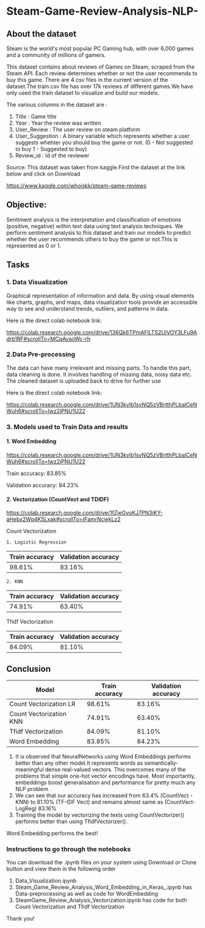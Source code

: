 # Steam-Game-Review-Analysis-NLP-

## About the dataset ##
Steam is the world's most popular PC Gaming hub, with over 6,000 games and a community of millions of gamers.

This dataset contains about reviews of Games on Steam, scraped from the Steam API. Each review determines whether or not the user recommends to buy this game.
There are 4 csv files in the current version of the dataset.The train.csv file has over 17k reviews of different games.We have only used the train dataset to visualize and build our models.

The various columns in the dataset are :

1. Title : Game title
2. Year : Year the review was written
3. User_Review : The user review on steam platform
4. User_Suggestion : A binary variable which represents whether a user suggests whehter you should buy the game or not. (0 - Not suggested to buy 1 - Suggested to buy)
5. Review_id : Id of the reviewer

Source:
This dataset was taken from kaggle.Find the dataset at the link below and click on Download

 <https://www.kaggle.com/whoiskk/steam-game-reviews>
 
 
## Objective: ##
Sentiment analysis is the interpretation and classification of emotions (positive, negative) within text data using text analysis techniques. We perform sentiment analysis to this dataset and train our models to predict whether the user recommends others to buy the game or not.This is represented as 0 or 1.

## Tasks ##

### 1. Data Visualization ###
Graphical representation of information and data. By using visual elements like charts, graphs, and maps, data visualization tools provide an accessible way to see and understand trends, outliers, and patterns in data.

Here is the direct colab notebook link:

https://colab.research.google.com/drive/136Qk6TPmAFlLTS2UjVOY3LFu9Adrb1RF#scrollTo=MCqAyaoWc-rh

### 2.Data Pre-processing ###
The data can have many irrelevant and missing parts. To handle this part, data cleaning is done. It involves handling of missing data, noisy data etc.
The cleaned dataset is uploaded back to drive for further use

Here is the direct colab notebook link:

https://colab.research.google.com/drive/1UN3kvIb1svNQ5zVBrtthPLbalCeNWuh6#scrollTo=lwz2jPNU1U22

### 3. Models used to Train Data and results ###


#### 1.  Word Embedding ####

https://colab.research.google.com/drive/1UN3kvIb1svNQ5zVBrtthPLbalCeNWuh6#scrollTo=lwz2jPNU1U22

Train accuracy: 83.85%

Validation accuracy: 84.23%

#### 2. Vectorization (CountVect and TDIDF) ####

https://colab.research.google.com/drive/1fZjeGvoKJ7PN3iKY-aHebx2Wq4K5Lxak#scrollTo=IFamrNcwkLz2

Count Vectorization

    1. Logistic Regression
Train accuracy | Validation accuracy
------------- | -------------
98.61% | 83.16%

    2. KNN
Train accuracy | Validation accuracy
------------- | -------------
74.91% | 63.40%

Tfidf Vectorization

Train accuracy | Validation accuracy
------------- | -------------
84.09% | 81.10%

 
## Conclusion ##

Model | Train accuracy | Validation accuracy 
------------- | ------------- | -------------
Count Vectorization LR| 98.61% | 83.16%
Count Vectorization KNN| 74.91% | 63.40%
Tfidf Vectorization | 84.09% | 81.10%
Word Embedding | 83.85% | 84.23%

1. It is observed that NeuralNetworks using Word Embeddings performs better than any other model.It represents words as semantically-meaningful dense real-valued vectors. This overcomes many of the problems that simple one-hot vector encodings have. Most importantly, embeddings boost generalisation and performance for pretty much any NLP problem
2. We can see that our accuracy has increased from 63.4% (CountVect -KNN) to 81.10% (TF-IDF Vect) and remains almost same as (CountVect- LogReg) 83.16%
3. Training the model by vectorizing the texts using CountVectorizer() performs better than using TfidfVectorizer().

Word Embedding performs the best!


### Instructions to go through the notebooks

You can download the .ipynb files on your system using Download or Clone button and view them in the following order

1. Data_Visualization.ipynb
2. Steam_Game_Review_Analysis_Word_Embedding_in_Keras_.ipynb has Data-preprocessing as well as code for WordEmbedding
3. SteamGame_Review_Analysis_Vectorization.ipynb has code for both Count Vectorization and Tfidf Vectorization

Thank you!
